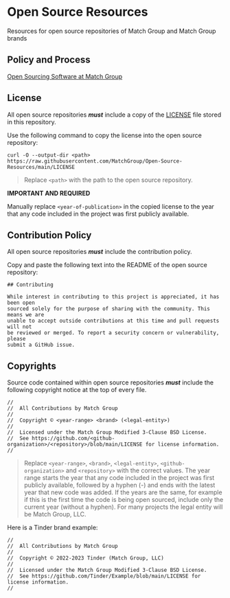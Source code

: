 # Open Source Resources

Resources for open source repositories of Match Group and Match Group brands

## Policy and Process

[Open Sourcing Software at Match Group](https://docs.google.com/document/d/1SGufE9zGKetwrnrRLLjr8P4jBs3uyq4kl44Ay2LEwsM)

## License

All open source repositories ***must*** include a copy of the [LICENSE](https://github.com/MatchGroup/Open-Source-Resources/blob/main/LICENSE) file stored in this repository.

Use the following command to copy the license into the open source repository:

```
curl -O --output-dir <path> https://raw.githubusercontent.com/MatchGroup/Open-Source-Resources/main/LICENSE
```

> Replace `<path>` with the path to the open source repository.

__IMPORTANT AND REQUIRED__

Manually replace `<year-of-publication>` in the copied license to the year that any code included in the project was first publicly available.

## Contribution Policy

All open source repositories ***must*** include the contribution policy.

Copy and paste the following text into the README of the open source repository:

```
## Contributing

While interest in contributing to this project is appreciated, it has been open 
sourced solely for the purpose of sharing with the community. This means we are 
unable to accept outside contributions at this time and pull requests will not 
be reviewed or merged. To report a security concern or vulnerability, please 
submit a GitHub issue.
```

## Copyrights

Source code contained within open source repositories ***must*** include the following copyright notice at the top of every file.

```
//
//  All Contributions by Match Group
//
//  Copyright © <year-range> <brand> (<legal-entity>)
//
//  Licensed under the Match Group Modified 3-Clause BSD License.
//  See https://github.com/<github-organization>/<repository>/blob/main/LICENSE for license information.
//
```

> Replace `<year-range>`, `<brand>`, `<legal-entity>`, `<github-organization>` and `<repository>` with the correct values. The year range starts the year that any code included in the project was first publicly available, followed by a hyphen (-) and ends with the latest year that new code was added. If the years are the same, for example if this is the first time the code is being open sourced, include only the current year (without a hyphen). For many projects the legal entity will be Match Group, LLC.

Here is a Tinder brand example:

```
//
//  All Contributions by Match Group
//
//  Copyright © 2022-2023 Tinder (Match Group, LLC)
//
//  Licensed under the Match Group Modified 3-Clause BSD License.
//  See https://github.com/Tinder/Example/blob/main/LICENSE for license information.
//
```
